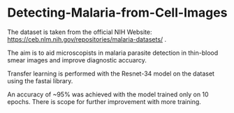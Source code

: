 # Detecting-Malaria-from-Cell-Images

The dataset is taken from the official NIH Website: https://ceb.nlm.nih.gov/repositories/malaria-datasets/ .

The aim is to aid microscopists in malaria parasite detection in thin-blood smear images and improve diagnostic accuarcy.

Transfer learning is performed with the Resnet-34 model on the dataset using the fastai library.

An accuracy of ~95% was achieved with the model trained only on 10 epochs. 
There is scope for further improvement with more training. 

